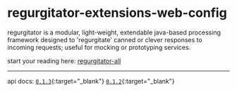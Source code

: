 # regurgitator-extensions-web-config

regurgitator is a modular, light-weight, extendable java-based processing framework designed to 'regurgitate' canned or clever responses to incoming requests; useful for mocking or prototyping services.

start your reading here: [regurgitator-all](https://talmeym.github.io/regurgitator-all#regurgitator)

---

api docs: [``0.1.3``](https://regurgitator.emarte.uk/apidocs/regurgitator-web-config/0.1.3/){:target="_blank"} [``0.1.2``](https://regurgitator.emarte.uk/apidocs/regurgitator-web-config/0.1.2/){:target="_blank"}
